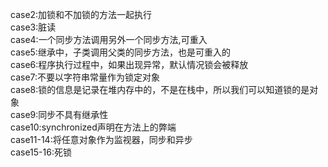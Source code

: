 case2:加锁和不加锁的方法一起执行  
case3:脏读  
case4:一个同步方法调用另外一个同步方法,可重入  
case5:继承中，子类调用父类的同步方法，也是可重入的  
case6:程序执行过程中，如果出现异常，默认情况锁会被释放  
case7:不要以字符串常量作为锁定对象  
case8:锁的信息是记录在堆内存中的，不是在栈中，所以我们可以知道锁的是对象  
case9:同步不具有继承性  
case10:synchronized声明在方法上的弊端  
case11-14:将任意对象作为监视器，同步和异步  
case15-16:死锁  